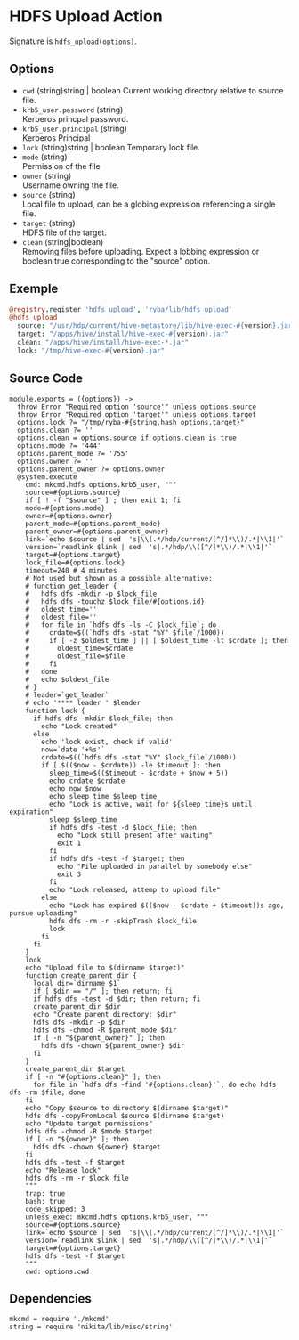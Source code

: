 
# HDFS Upload Action

Signature is `hdfs_upload(options)`.

## Options

* `cwd` (string)string | boolean
  Current working directory relative to source file.
* `krb5_user.password` (string)   
  Kerberos princpal password.
* `krb5_user.principal` (string)   
  Kerberos Principal
* `lock` (string)string | boolean
  Temporary lock file.
* `mode` (string)   
  Permission of the file
* `owner` (string)   
  Username owning the file.
* `source` (string)   
  Local file to upload, can be a globing expression referencing a single file.
* `target` (string)   
  HDFS file of the target.
* `clean` (string|boolean)   
  Removing files before uploading. Expect a lobbing expression or boolean true
  corresponding to the "source" option.

## Exemple

```coffee
@registry.register 'hdfs_upload', 'ryba/lib/hdfs_upload'
@hdfs_upload
  source: "/usr/hdp/current/hive-metastore/lib/hive-exec-#{version}.jar"
  target: "/apps/hive/install/hive-exec-#{version}.jar"
  clean: "/apps/hive/install/hive-exec-*.jar"
  lock: "/tmp/hive-exec-#{version}.jar"
```

## Source Code

    module.exports = ({options}) ->
      throw Error "Required option 'source'" unless options.source
      throw Error "Required option 'target'" unless options.target
      options.lock ?= "/tmp/ryba-#{string.hash options.target}"
      options.clean ?= ''
      options.clean = options.source if options.clean is true
      options.mode ?= '444'
      options.parent_mode ?= '755'
      options.owner ?= ''
      options.parent_owner ?= options.owner
      @system.execute
        cmd: mkcmd.hdfs options.krb5_user, """
        source=#{options.source}
        if [ ! -f "$source" ] ; then exit 1; fi
        mode=#{options.mode}
        owner=#{options.owner}
        parent_mode=#{options.parent_mode}
        parent_owner=#{options.parent_owner}
        link=`echo $source | sed  's|\\(.*/hdp/current/[^/]*\\)/.*|\\1|'`
        version=`readlink $link | sed  's|.*/hdp/\\([^/]*\\)/.*|\\1|'`
        target=#{options.target}
        lock_file=#{options.lock}
        timeout=240 # 4 minutes
        # Not used but shown as a possible alternative:
        # function get_leader {
        #   hdfs dfs -mkdir -p $lock_file
        #   hdfs dfs -touchz $lock_file/#{options.id}
        #   oldest_time=''
        #   oldest_file=''
        #   for file in `hdfs dfs -ls -C $lock_file`; do
        #     crdate=$((`hdfs dfs -stat "%Y" $file`/1000))
        #     if [ -z $oldest_time ] || [ $oldest_time -lt $crdate ]; then
        #       oldest_time=$crdate
        #       oldest_file=$file
        #     fi
        #   done
        #   echo $oldest_file
        # }
        # leader=`get_leader`
        # echo '**** leader ' $leader
        function lock {
          if hdfs dfs -mkdir $lock_file; then
            echo "Lock created"
          else
            echo 'lock exist, check if valid'
            now=`date '+%s'`
            crdate=$((`hdfs dfs -stat "%Y" $lock_file`/1000))
            if [ $(($now - $crdate)) -le $timeout ]; then
              sleep_time=$(($timeout - $crdate + $now + 5))
              echo crdate $crdate
              echo now $now
              echo sleep_time $sleep_time
              echo "Lock is active, wait for ${sleep_time}s until expiration"
              sleep $sleep_time
              if hdfs dfs -test -d $lock_file; then
                echo "Lock still present after waiting"
                exit 1
              fi
              if hdfs dfs -test -f $target; then
                echo "File uploaded in parallel by somebody else"
                exit 3
              fi
              echo "Lock released, attemp to upload file"
            else
              echo "Lock has expired $(($now - $crdate + $timeout))s ago, pursue uploading"
              hdfs dfs -rm -r -skipTrash $lock_file
              lock
            fi
          fi
        }
        lock
        echo "Upload file to $(dirname $target)"
        function create_parent_dir {
          local dir=`dirname $1`
          if [ $dir == "/" ]; then return; fi
          if hdfs dfs -test -d $dir; then return; fi
          create_parent_dir $dir
          echo "Create parent directory: $dir"
          hdfs dfs -mkdir -p $dir
          hdfs dfs -chmod -R $parent_mode $dir
          if [ -n "${parent_owner}" ]; then
            hdfs dfs -chown ${parent_owner} $dir
          fi
        }
        create_parent_dir $target
        if [ -n "#{options.clean}" ]; then
          for file in `hdfs dfs -find '#{options.clean}'`; do echo hdfs dfs -rm $file; done
        fi
        echo "Copy $source to directory $(dirname $target)"
        hdfs dfs -copyFromLocal $source $(dirname $target)
        echo "Update target permissions"
        hdfs dfs -chmod -R $mode $target
        if [ -n "${owner}" ]; then
          hdfs dfs -chown ${owner} $target
        fi
        hdfs dfs -test -f $target
        echo "Release lock"
        hdfs dfs -rm -r $lock_file
        """
        trap: true
        bash: true
        code_skipped: 3
        unless_exec: mkcmd.hdfs options.krb5_user, """
        source=#{options.source}
        link=`echo $source | sed  's|\\(.*/hdp/current/[^/]*\\)/.*|\\1|'`
        version=`readlink $link | sed  's|.*/hdp/\\([^/]*\\)/.*|\\1|'`
        target=#{options.target}
        hdfs dfs -test -f $target
        """
        cwd: options.cwd

## Dependencies

    mkcmd = require './mkcmd'
    string = require 'nikita/lib/misc/string'
